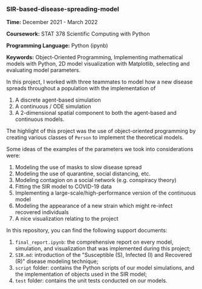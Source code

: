 ### SIR-based-disease-spreading-model

**Time:** December 2021 - March 2022

**Coursework:** STAT 378 Scientific Computing with Python

**Programming Language:** Python (ipynb)

**Keywords:** Object-Oriented Programming, Implementing mathematical models with Python, 2D model visualization with Matplotlib, selecting and evaluating model parameters. 


In this project, I worked with three teammates to model how a new disease spreads throughout a population with the implementation of 
1. A discrete agent-based simulation
2. A continuous / ODE simulation
3. A 2-dimensional spatial component to both the agent-based and continuous models.

The highlight of this project was the use of object-oriented programming by creating various classes of `Person` to implement the theoretical models. 
 
Some ideas of the examples of the parameters we took into considerations were:
1. Modeling the use of masks to slow disease spread
2. Modeling the use of quarantine, social distancing, etc.
3. Modeling contagion on a social network (e.g. conspiracy theory)
4. Fitting the SIR model to COVID-19 data
5. Implementing a large-scale/high-performance version of the continuous model
6. Modeling the appearance of a new strain which might re-infect recovered individuals
7. A nice visualization relating to the project

In this repository, you can find the following support documents: 
1. `final_report.ipynb`: the comprehensive report on every model, simulation, and visualization that was implemented during this project;
2. `SIR.md`: introduction of the "Susceptible (S), Infected (I) and Recovered (R)" disease modeling technique;
3. `script` folder: contains the Python scripts of our model simulations, and the implementation of objects used in the SIR model;
4. `test` folder: contains the unit tests conducted on our models. 
